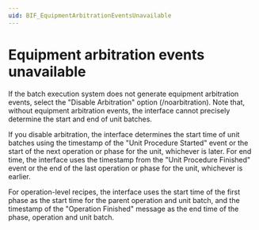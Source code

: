 ```yaml
---
uid: BIF_EquipmentArbitrationEventsUnavailable
---
```


# Equipment arbitration events unavailable

If the batch execution system does not generate equipment arbitration events, select the "Disable Arbitration" option (/noarbitration). Note that, without equipment arbitration events, the interface cannot precisely determine the start and end of unit batches.

If you disable arbitration, the interface determines the start time of unit batches using the timestamp of the "Unit Procedure Started" event or the start of the next operation or phase for the unit, whichever is later. For end time, the interface uses the timestamp from the "Unit Procedure Finished" event or the end of the last operation or phase for the unit, whichever is earlier.

For operation-level recipes, the interface uses the start time of the first phase as the start time for the parent operation and unit batch, and the timestamp of the "Operation Finished" message as the end time of the phase, operation and unit batch.
